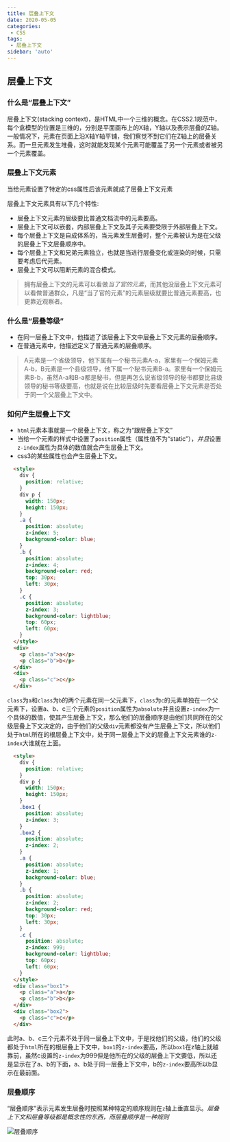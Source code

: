 ```yaml
---
title: 层叠上下文
date: 2020-05-05
categories: 
 - CSS
tags:
 - 层叠上下文
sidebar: 'auto'
---
```


## 层叠上下文

### 什么是“层叠上下文”
层叠上下文(stacking context)，是HTML中一个三维的概念。在CSS2.1规范中，每个盒模型的位置是三维的，分别是平面画布上的X轴，Y轴以及表示层叠的Z轴。一般情况下，元素在页面上沿X轴Y轴平铺，我们察觉不到它们在Z轴上的层叠关系。而一旦元素发生堆叠，这时就能发现某个元素可能覆盖了另一个元素或者被另一个元素覆盖。


### 层叠上下文元素
当给元素设置了特定的css属性后该元素就成了层叠上下文元素

层叠上下文元素具有以下几个特性:

- 层叠上下文元素的层级要比普通文档流中的元素要高。
- 层叠上下文可以嵌套，内部层叠上下文及其子元素要受限于外部层叠上下文。
- 每个层叠上下文是自成体系的，当元素发生层叠时，整个元素被认为是在父级的层叠上下文层叠顺序中。 
- 每个层叠上下文和兄弟元素独立，也就是当进行层叠变化或渲染的时候，只需要考虑后代元素。
- 层叠上下文可以阻断元素的混合模式。

> 拥有层叠上下文的元素可以看做*当了官的元素*，而其他没层叠上下文元素可以看做普通群众，凡是“当了官的元素”的元素层级就要比普通元素要高，也更靠近观察者。

### 什么是“层叠等级”

- 在同一层叠上下文中，他描述了该层叠上下文中层叠上下文元素的层叠顺序。
- 在普通元素中，他描述定义了普通元素的层叠顺序。

> A元素是一个省级领导，他下属有一个秘书元素A-a，家里有一个保姆元素A-b，B元素是一个县级领导，他下属一个秘书元素B-a。家里有一个保姆元素B-b，虽然A-a和B-a都是秘书，但是再怎么说省级领导的秘书都要比县级领导的秘书等级要高，也就是说在比较层级时先要看层叠上下文元素是否处于同一个父层叠上下文中。

### 如何产生层叠上下文

- `html`元素本事就是一个层叠上下文，称之为“跟层叠上下文”
- 当给一个元素的样式中设置了`position`属性（属性值不为“static”），*并且*设置`z-index`属性为具体的数值就会产生层叠上下文。
- css3的某些属性也会产生层叠上下文。

``` html
  <style>
    div {
      position: relative;
    }
    div p {
      width: 150px;
      height: 150px;
    }
    .a {
      position: absolute;
      z-index: 5;
      background-color: blue;
    }
    .b {
      position: absolute;
      z-index: 4;
      background-color: red;
      top: 30px;
      left: 30px;
    }
    .c {
      position: absolute;
      z-index: 3;
      background-color: lightblue;
      top: 60px;
      left: 60px;
    }
  </style> 
  <div>
    <p class="a">a</p>
    <p class="b">b</p>
  </div>
  <div>
    <p class="c">c</p>
  </div>
```
`class`为`a`和`class`为`b`的两个元素在同一父元素下，`class`为`c`的元素单独在一个父元素下，设置a、b、c三个元素的`position`属性为`absolute`并且设置`z-index`为一个具体的数值，使其产生层叠上下文，那么他们的层叠顺序是由他们共同所在的父级层叠上下文决定的，由于他们的父级`div`元素都没有产生层叠上下文，所以他们处于`html`所在的根层叠上下文中，处于同一层叠上下文的层叠上下文元素谁的`z-index`大谁就在上面。
``` html
  <style>
    div {
      position: relative;
    }
    div p {
      width: 150px;
      height: 150px;
    }
    .box1 {
      position: absolute;
      z-index: 3;
    }
    .box2 {
      position: absolute;
      z-index: 2;
    }
    .a {
      position: absolute;
      z-index: 1;
      background-color: blue;
    }
    .b {
      position: absolute;
      z-index: 2;
      background-color: red;
      top: 30px;
      left: 30px;
    }
    .c {
      position: absolute;
      z-index: 999;
      background-color: lightblue;
      top: 60px;
      left: 60px;
    }
  </style>
  <div class="box1">
    <p class="a">a</p>
    <p class="b">b</p>
  </div>
  <div class="box2">
    <p class="c">c</p>
  </div>
```
此时a、b、c三个元素不处于同一层叠上下文中，于是找他们的父级，他们的父级都处于`html`所在的根层叠上下文中，`box1`的`z-index`要高，所以`box1`在z轴上就越靠前，虽然c设置的`z-index`为999但是他所在的父级的层叠上下文要低，所以还是显示在了a、b的下面，a、b处于同一层叠上下文中，b的`z-index`要高所以b显示在最前面。

### 层叠顺序
“层叠顺序”表示元素发生层叠时按照某种特定的顺序规则在`z`轴上垂直显示。*层叠上下文和层叠等级都是概念性的东西，而层叠顺序是一种规则*

<img :src="$withBase('/images/css/v1/zindex.png')" alt="层叠顺序" />